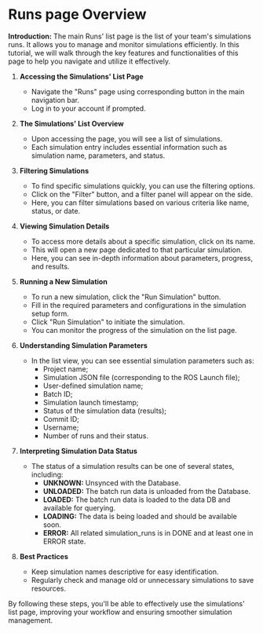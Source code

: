 # Runs page Overview

**Introduction:**
The main Runs' list page is the list of your team's simulations runs. It allows you to manage and monitor simulations efficiently. In this tutorial, we will walk through the key features and functionalities of this page to help you navigate and utilize it effectively.

1. **Accessing the Simulations' List Page**
   - Navigate the "Runs" page using corresponding button in the main navigation bar.
   - Log in to your account if prompted.

2. **The Simulations' List Overview**
   - Upon accessing the page, you will see a list of simulations.
   - Each simulation entry includes essential information such as simulation name, parameters, and status.

3. **Filtering Simulations**
   - To find specific simulations quickly, you can use the filtering options.
   - Click on the "Filter" button, and a filter panel will appear on the side.
   - Here, you can filter simulations based on various criteria like name, status, or date.

4. **Viewing Simulation Details**
   - To access more details about a specific simulation, click on its name.
   - This will open a new page dedicated to that particular simulation.
   - Here, you can see in-depth information about parameters, progress, and results.

5. **Running a New Simulation**
   - To run a new simulation, click the "Run Simulation" button.
   - Fill in the required parameters and configurations in the simulation setup form.
   - Click "Run Simulation" to initiate the simulation.
   - You can monitor the progress of the simulation on the list page.

6. **Understanding Simulation Parameters**
   - In the list view, you can see essential simulation parameters such as:
        * Project name;
        * Simulation JSON file (corresponding to the ROS Launch file);
        * User-defined simulation name;
        * Batch ID;
        * Simulation launch timestamp;
        * Status of the simulation data (results);
        * Commit ID;
        * Username;
        * Number of runs and their status.

7. **Interpreting Simulation Data Status**
   - The status of a simulation results can be one of several states, including:
     - **UNKNOWN:** Unsynced with the Database.
     - **UNLOADED:** The batch run data is unloaded from the Database.
     - **LOADED:** The batch run data is loaded to the data DB and available for querying.
     - **LOADING:** The data is being loaded and should be available soon.
     - **ERROR:** All related simulation_runs is in DONE and at least one in ERROR state.


8. **Best Practices**
    - Keep simulation names descriptive for easy identification.
    - Regularly check and manage old or unnecessary simulations to save resources.

By following these steps, you'll be able to effectively use the simulations' list page, improving your workflow and ensuring smoother simulation management.
